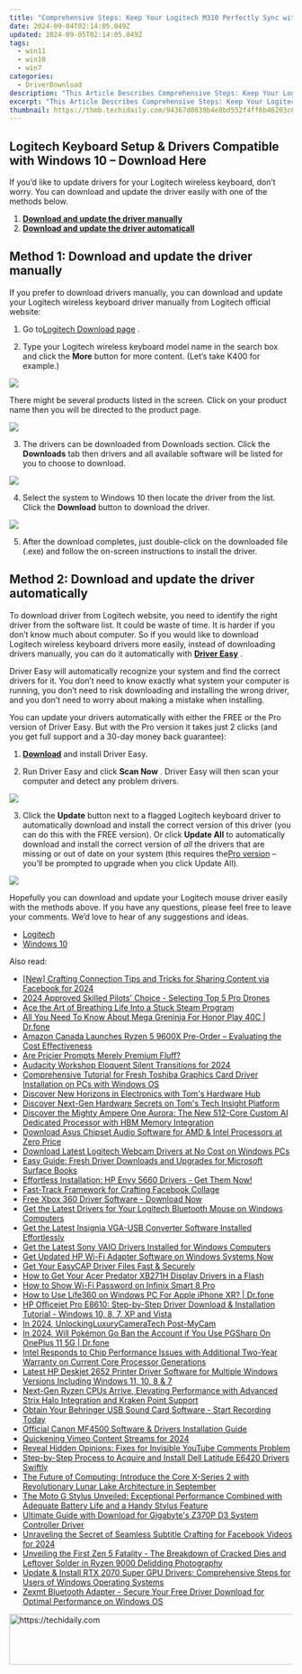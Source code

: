 ```yaml
---
title: "Comprehensive Steps: Keep Your Logitech M310 Perfectly Sync with Updated Drivers"
date: 2024-09-04T02:14:05.049Z
updated: 2024-09-05T02:14:05.049Z
tags:
  - win11
  - win10
  - win7
categories:
  - DriverDownload
description: "This Article Describes Comprehensive Steps: Keep Your Logitech M310 Perfectly Sync with Updated Drivers"
excerpt: "This Article Describes Comprehensive Steps: Keep Your Logitech M310 Perfectly Sync with Updated Drivers"
thumbnail: https://thmb.techidaily.com/94367d0839b4e8bd552f4ff0b46203c6692aa9dd549da1507965a6ba4039d0e6.png
---
```


## Logitech Keyboard Setup & Drivers Compatible with Windows 10 – Download Here

If you’d like to update drivers for your Logitech wireless keyboard, don’t worry. You can download and update the driver easily with one of the methods below.

1. [**Download and update the driver manually**](https://tools.techidaily.com/drivereasy/download/)
2. [**Download and update the driver automaticall**](https://tools.techidaily.com/drivereasy/download/)

## Method 1: Download and update the driver manually

 If you prefer to download drivers manually, you can download and update your Logitech wireless keyboard driver manually from Logitech official website:

 1) Go to[Logitech Download page](http://support.logitech.com/en%5Fus/downloads)  .  
  
 2) Type your Logitech wireless keyboard model name in the search box and click the **More**  button for more content. (Let’s take K400 for example.)

![](https://images.drivereasy.com/wp-content/uploads/2016/06/img_576b654c97639.png)

There might be several products listed in the screen. Click on your product name then you will be directed to the product page.  
  
![](https://images.drivereasy.com/wp-content/uploads/2016/06/img_576b7d71525fc.png)

 3) The drivers can be downloaded from Downloads section. Click the **Downloads**  tab then drivers and all available software will be listed for you to choose to download.

![](https://images.drivereasy.com/wp-content/uploads/2016/06/img_576b7de28fba2.png)

 4) Select the system to Windows 10 then locate the driver from the list. Click the **Download** button to download the driver.

![](https://images.drivereasy.com/wp-content/uploads/2016/06/img_576b7e2cb92c8.png)
  
 5) After the download completes, just double-click on the downloaded file (.exe) and follow the on-screen instructions to install the driver.  

## Method 2: Download and update the driver automatically

 To download driver from Logitech website, you need to identify the right driver from the software list. It could be waste of time. It is harder if you don’t know much about computer. So if you would like to download Logitech wireless keyboard drivers more easily, instead of downloading drivers manually, you can do it automatically with **[Driver Easy](https://tools.techidaily.com/drivereasy/download/)**  .  

 Driver Easy will automatically recognize your system and find the correct drivers for it. You don’t need to know exactly what system your computer is running, you don’t need to risk downloading and installing the wrong driver, and you don’t need to worry about making a mistake when installing.

 You can update your drivers automatically with either the FREE or the Pro version of Driver Easy. But with the Pro version it takes just 2 clicks (and you get full support and a 30-day money back guarantee):

 1) **[Download](https://tools.techidaily.com/drivereasy/download/)**   and install Driver Easy.

 2) Run Driver Easy and click **Scan Now** . Driver Easy will then scan your computer and detect any problem drivers.

![](https://images.drivereasy.com/wp-content/uploads/2018/05/img_5ae9255393f15.png)

 3) Click the **Update** button next to a flagged Logitech keyboard driver to automatically download and install the correct version of this driver (you can do this with the FREE version). Or click **Update All**  to automatically download and install the correct version of _all_   the drivers that are missing or out of date on your system (this requires the[Pro version](https://tools.techidaily.com/drivereasy/download/) – you’ll be prompted to upgrade when you click Update All).

![](https://images.drivereasy.com/wp-content/uploads/2018/05/img_5ae9256f2e99f.jpg)

 Hopefully you can download and update your Logitech mouse driver easily with the methods above. If you have any questions, please feel free to leave your comments. We’d love to hear of any suggestions and ideas.

* [Logitech](https://tools.techidaily.com/drivereasy/download/)
* [Windows 10](https://tools.techidaily.com/drivereasy/download/)

<ins class="adsbygoogle"
     style="display:block"
     data-ad-format="autorelaxed"
     data-ad-client="ca-pub-7571918770474297"
     data-ad-slot="1223367746"></ins>



<ins class="adsbygoogle"
     style="display:block"
     data-ad-client="ca-pub-7571918770474297"
     data-ad-slot="8358498916"
     data-ad-format="auto"
     data-full-width-responsive="true"></ins>

<span class="atpl-alsoreadstyle">Also read:</span>
<div><ul>
<li><a href="https://facebook-video-files.techidaily.com/new-crafting-connection-tips-and-tricks-for-sharing-content-via-facebook-for-2024/"><u>[New] Crafting Connection  Tips and Tricks for Sharing Content via Facebook for 2024</u></a></li>
<li><a href="https://fox-glue.techidaily.com/2024-approved-skilled-pilots-choice-selecting-top-5-pro-drones/"><u>2024 Approved  Skilled Pilots' Choice - Selecting Top 5 Pro Drones</u></a></li>
<li><a href="https://games-able.techidaily.com/ace-the-art-of-breathing-life-into-a-stuck-steam-program/"><u>Ace the Art of Breathing Life Into a Stuck Steam Program</u></a></li>
<li><a href="https://pokemon-go-android.techidaily.com/all-you-need-to-know-about-mega-greninja-for-honor-play-40c-drfone-by-drfone-virtual-android/"><u>All You Need To Know About Mega Greninja For Honor Play 40C | Dr.fone</u></a></li>
<li><a href="https://hardware-help.techidaily.com/amazon-canada-launches-ryzen-5-9600x-pre-order-evaluating-the-cost-effectiveness/"><u>Amazon Canada Launches Ryzen 5 9600X Pre-Order – Evaluating the Cost Effectiveness</u></a></li>
<li><a href="https://tech-haven.techidaily.com/are-pricier-prompts-merely-premium-fluff/"><u>Are Pricier Prompts Merely Premium Fluff?</u></a></li>
<li><a href="https://extra-resources.techidaily.com/audacity-workshop-eloquent-silent-transitions-for-2024/"><u>Audacity Workshop  Eloquent Silent Transitions for 2024</u></a></li>
<li><a href="https://hardware-help.techidaily.com/comprehensive-tutorial-for-fresh-toshiba-graphics-card-driver-installation-on-pcs-with-windows-os/"><u>Comprehensive Tutorial for Fresh Toshiba Graphics Card Driver Installation on PCs with Windows OS</u></a></li>
<li><a href="https://hardware-help.techidaily.com/discover-new-horizons-in-electronics-with-toms-hardware-hub/"><u>Discover New Horizons in Electronics with Tom's Hardware Hub</u></a></li>
<li><a href="https://hardware-help.techidaily.com/discover-next-gen-hardware-secrets-on-toms-tech-insight-platform/"><u>Discover Next-Gen Hardware Secrets on Tom's Tech Insight Platform</u></a></li>
<li><a href="https://hardware-help.techidaily.com/discover-the-mighty-ampere-one-aurora-the-new-512-core-custom-ai-dedicated-processor-with-hbm-memory-integration/"><u>Discover the Mighty Ampere One Aurora: The New 512-Core Custom AI Dedicated Processor with HBM Memory Integration</u></a></li>
<li><a href="https://hardware-help.techidaily.com/download-asus-chipset-audio-software-for-amd-and-intel-processors-at-zero-price/"><u>Download Asus Chipset Audio Software for AMD & Intel Processors at Zero Price</u></a></li>
<li><a href="https://hardware-help.techidaily.com/download-latest-logitech-webcam-drivers-at-no-cost-on-windows-pcs/"><u>Download Latest Logitech Webcam Drivers at No Cost on Windows PCs</u></a></li>
<li><a href="https://hardware-help.techidaily.com/easy-guide-fresh-driver-downloads-and-upgrades-for-microsoft-surface-books/"><u>Easy Guide: Fresh Driver Downloads and Upgrades for Microsoft Surface Books</u></a></li>
<li><a href="https://hardware-help.techidaily.com/1722968401699-effortless-installation-hp-envy-5660-drivers-get-them-now/"><u>Effortless Installation: HP Envy 5660 Drivers - Get Them Now!</u></a></li>
<li><a href="https://extra-lessons.techidaily.com/fast-track-framework-for-crafting-facebook-collage/"><u>Fast-Track Framework for Crafting Facebook Collage</u></a></li>
<li><a href="https://hardware-help.techidaily.com/free-xbox-360-driver-software-download-now/"><u>Free Xbox 360 Driver Software - Download Now</u></a></li>
<li><a href="https://hardware-help.techidaily.com/get-the-latest-drivers-for-your-logitech-bluetooth-mouse-on-windows-computers/"><u>Get the Latest Drivers for Your Logitech Bluetooth Mouse on Windows Computers</u></a></li>
<li><a href="https://hardware-help.techidaily.com/1722970121032-get-the-latest-insignia-vga-usb-converter-software-installed-effortlessly/"><u>Get the Latest Insignia VGA-USB Converter Software Installed Effortlessly</u></a></li>
<li><a href="https://hardware-help.techidaily.com/get-the-latest-sony-vaio-drivers-installed-for-windows-computers/"><u>Get the Latest Sony VAIO Drivers Installed for Windows Computers</u></a></li>
<li><a href="https://hardware-help.techidaily.com/get-updated-hp-wi-fi-adapter-software-on-windows-systems-now/"><u>Get Updated HP Wi-Fi Adapter Software on Windows Systems Now</u></a></li>
<li><a href="https://win-amazing.techidaily.com/get-your-easycap-driver-files-fast-and-securely/"><u>Get Your EasyCAP Driver Files Fast & Securely</u></a></li>
<li><a href="https://hardware-help.techidaily.com/1722968953976-how-to-get-your-acer-predator-xb271h-display-drivers-in-a-flash/"><u>How to Get Your Acer Predator XB271H Display Drivers in a Flash</u></a></li>
<li><a href="https://unlock-android.techidaily.com/how-to-show-wi-fi-password-on-infinix-smart-8-pro-by-drfone-android/"><u>How to Show Wi-Fi Password on Infinix Smart 8 Pro</u></a></li>
<li><a href="https://change-location.techidaily.com/how-to-use-life360-on-windows-pc-for-apple-iphone-xr-drfone-by-drfone-virtual-ios/"><u>How to Use Life360 on Windows PC For Apple iPhone XR? | Dr.fone</u></a></li>
<li><a href="https://hardware-help.techidaily.com/hp-officejet-pro-e8610-step-by-step-driver-download-and-installation-tutorial-windows-10-8-7-xp-and-vista/"><u>HP Officejet Pro E8610: Step-by-Step Driver Download & Installation Tutorial - Windows 10, 8, 7, XP and Vista</u></a></li>
<li><a href="https://remote-screen-capture.techidaily.com/in-2024-unlockingluxurycameratech-post-mycam/"><u>In 2024, UnlockingLuxuryCameraTech Post-MyCam</u></a></li>
<li><a href="https://android-pokemon-go.techidaily.com/in-2024-will-pokemon-go-ban-the-account-if-you-use-pgsharp-on-oneplus-11-5g-drfone-by-drfone-virtual-android/"><u>In 2024, Will Pokémon Go Ban the Account if You Use PGSharp On OnePlus 11 5G | Dr.fone</u></a></li>
<li><a href="https://hardware-help.techidaily.com/intel-responds-to-chip-performance-issues-with-additional-two-year-warranty-on-current-core-processor-generations/"><u>Intel Responds to Chip Performance Issues with Additional Two-Year Warranty on Current Core Processor Generations</u></a></li>
<li><a href="https://hardware-help.techidaily.com/latest-hp-deskjet-2652-printer-driver-software-for-multiple-windows-versions-including-windows-11-10-8-and-7/"><u>Latest HP Deskjet 2652 Printer Driver Software for Multiple Windows Versions Including Windows 11, 10, 8 & 7</u></a></li>
<li><a href="https://hardware-help.techidaily.com/next-gen-ryzen-cpus-arrive-elevating-performance-with-advanced-strix-halo-integration-and-kraken-point-support/"><u>Next-Gen Ryzen CPUs Arrive, Elevating Performance with Advanced Strix Halo Integration and Kraken Point Support</u></a></li>
<li><a href="https://hardware-help.techidaily.com/1722974976204-obtain-your-behringer-usb-sound-card-software-start-recording-today/"><u>Obtain Your Behringer USB Sound Card Software - Start Recording Today</u></a></li>
<li><a href="https://hardware-help.techidaily.com/official-canon-mf4500-software-and-drivers-installation-guide/"><u>Official Canon MF4500 Software & Drivers Installation Guide</u></a></li>
<li><a href="https://vimeo-videos.techidaily.com/quickening-vimeo-content-streams-for-2024/"><u>Quickening Vimeo Content Streams for 2024</u></a></li>
<li><a href="https://techno-recovery.techidaily.com/reveal-hidden-opinions-fixes-for-invisible-youtube-comments-problem/"><u>Reveal Hidden Opinions: Fixes for Invisible YouTube Comments Problem</u></a></li>
<li><a href="https://hardware-help.techidaily.com/step-by-step-process-to-acquire-and-install-dell-latitude-e6420-drivers-swiftly/"><u>Step-by-Step Process to Acquire and Install Dell Latitude E6420 Drivers Swiftly</u></a></li>
<li><a href="https://hardware-help.techidaily.com/the-future-of-computing-introduce-the-core-x-series-2-with-revolutionary-lunar-lake-architecture-in-september/"><u>The Future of Computing: Introduce the Core X-Series 2 with Revolutionary Lunar Lake Architecture in September</u></a></li>
<li><a href="https://buynow-info.techidaily.com/the-moto-g-stylus-unveiled-exceptional-performance-combined-with-adequate-battery-life-and-a-handy-stylus-feature/"><u>The Moto G Stylus Unveiled: Exceptional Performance Combined with Adequate Battery Life and a Handy Stylus Feature</u></a></li>
<li><a href="https://hardware-help.techidaily.com/ultimate-guide-with-download-for-gigabytes-z370p-d3-system-controller-driver/"><u>Ultimate Guide with Download for Gigabyte's Z370P D3 System Controller Driver</u></a></li>
<li><a href="https://facebook-videos.techidaily.com/unraveling-the-secret-of-seamless-subtitle-crafting-for-facebook-videos-for-2024/"><u>Unraveling the Secret of Seamless Subtitle Crafting for Facebook Videos for 2024</u></a></li>
<li><a href="https://hardware-help.techidaily.com/unveiling-the-first-zen-5-fatality-the-breakdown-of-cracked-dies-and-leftover-solder-in-ryzen-9000-delidding-photography/"><u>Unveiling the First Zen 5 Fatality - The Breakdown of Cracked Dies and Leftover Solder in Ryzen 9000 Delidding Photography</u></a></li>
<li><a href="https://hardware-help.techidaily.com/update-and-install-rtx-2070-super-gpu-drivers-comprehensive-steps-for-users-of-windows-operating-systems/"><u>Update & Install RTX 2070 Super GPU Drivers: Comprehensive Steps for Users of Windows Operating Systems</u></a></li>
<li><a href="https://hardware-help.techidaily.com/zexmt-bluetooth-adapter-secure-your-free-driver-download-for-optimal-performance-on-windows-os/"><u>Zexmt Bluetooth Adapter - Secure Your Free Driver Download for Optimal Performance on Windows OS</u></a></li>
</ul></div>

<!-- affiliate ads begin -->
<a href="https://aligracehair.sjv.io/c/5597632/1918703/19272" target="_top" id="1918703">
  <img src="//a.impactradius-go.com/display-ad/19272-1918703" border="0" alt="https://techidaily.com" width="728" height="90"/>
</a>
<img height="0" width="0" src="https://aligracehair.sjv.io/i/5597632/1918703/19272" style="position:absolute;visibility:hidden;" border="0" />
<!-- affiliate ads end -->